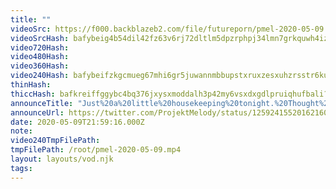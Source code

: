 ```yaml
---
title: ""
videoSrc: https://f000.backblazeb2.com/file/futureporn/pmel-2020-05-09.mp4
videoSrcHash: bafybeig4b54dil42fz63v6rj72dltlm5dpzrphpj34lmn7grkquwh4izqa?filename=projektmelody-chaturbate-20200509T215916Z-source.mp4
video720Hash: 
video480Hash: 
video360Hash: 
video240Hash: bafybeifzkgcmueg67mhi6gr5juwannmbbupstxruxzesxuhzrsstr6kuwa?filename=projektmelody-chaturbate-20200509T215916Z-240p.mp4
thinHash: 
thiccHash: bafkreiffggybc4bq376jxysxmoddalh3p42my6vsxdxgdlpruiqhufbali?filename=20200509T215916Z-thicc.jpg
announceTitle: "Just%20a%20little%20housekeeping%20tonight.%20Thought%20we%27d%20clean%20the%20floors%20or%20whatever%20lol%20XD"
announceUrl: https://twitter.com/ProjektMelody/status/1259241552016216065
date: 2020-05-09T21:59:16.000Z
note: 
video240TmpFilePath: 
tmpFilePath: /root/pmel-2020-05-09.mp4
layout: layouts/vod.njk
tags:
---
```

